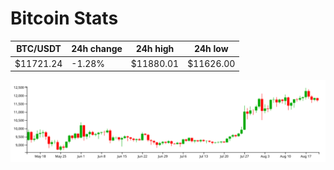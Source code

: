 # Bitcoin Stats

BTC/USDT|24h change|24h high|24h low|
|---|---|---|---|
|$11721.24|-1.28%|$11880.01|$11626.00|

<img src="./chart.svg">

